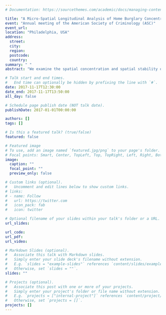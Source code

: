 ```yaml
---
# Documentation: https://sourcethemes.com/academic/docs/managing-content/

title: "A Micro-Spatial Longitudinal Analysis of Home Burglary Concentration and Spatial Stability in the Context of a Crime Drop"
event: "Annual meeting of the American Society of Criminology (ASC)"
event_url:
location: "Philadelphia, USA"
address:
  street:
  city:
  region:
  postcode:
  country:
summary: " "
abstract: "We examine the spatial concentration and spatial stability of home burglary (N=46,684) on street segments (N=26,875) in the context of a substantial city-level burglary drop from 2005 to 2014 in Antwerp, Belgium. Longitudinal trends in spatial concentrations of burglary are considered using descriptive statistics, generalized Gini coefficients, local Getis-Ord statistics, and a longitudinal extension of Andresen’s non-parametric spatial point pattern test (SPPT). Home burglary is substantially concentrated on street segments. Burglary point patterns exhibit a moderate to high degree of spatial stability over time. About 87% of street segments with burglary experienced a net decrease in crime and less than 2% of street segments with burglary experienced a net increase. The citywide home burglary drop manifested itself rather uniformly across street segments and the majority of street segments that experienced burglary contributed relatively equally to the crime drop. In other words, we do not find strong evidence that the city-level crime drop can be tied to substantial decreases in a few specific places, nor do we find that the reductions in burglary are spatially concentrated."

# Talk start and end times.
#   End time can optionally be hidden by prefixing the line with `#`.
date: 2017-11-17T12:30:00
date_end: 2017-11-17T13:50:00
all_day: false

# Schedule page publish date (NOT talk date).
publishDate: 2017-01-01T00:00:00

authors: []
tags: []

# Is this a featured talk? (true/false)
featured: false

# Featured image
# To use, add an image named `featured.jpg/png` to your page's folder. 
# Focal points: Smart, Center, TopLeft, Top, TopRight, Left, Right, BottomLeft, Bottom, BottomRight.
image:
  caption: ""
  focal_point: ""
  preview_only: false

# Custom links (optional).
#   Uncomment and edit lines below to show custom links.
# links:
# - name: Follow
#   url: https://twitter.com
#   icon_pack: fab
#   icon: twitter

# Optional filename of your slides within your talk's folder or a URL.
url_slides:

url_code:
url_pdf:
url_video:

# Markdown Slides (optional).
#   Associate this talk with Markdown slides.
#   Simply enter your slide deck's filename without extension.
#   E.g. `slides = "example-slides"` references `content/slides/example-slides.md`.
#   Otherwise, set `slides = ""`.
slides: ""

# Projects (optional).
#   Associate this post with one or more of your projects.
#   Simply enter your project's folder or file name without extension.
#   E.g. `projects = ["internal-project"]` references `content/project/deep-learning/index.md`.
#   Otherwise, set `projects = []`.
projects: []
---
```

